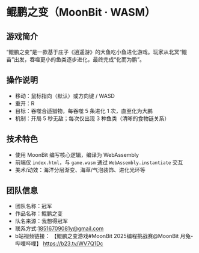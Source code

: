 # 鲲鹏之变（MoonBit · WASM）

## 游戏简介
“鲲鹏之变”是一款基于庄子《逍遥游》的大鱼吃小鱼进化游戏。玩家从北冥“鲲苗”出发，吞噬更小的鱼类逐步进化，最终完成“化而为鹏”。

## 操作说明
- 移动：鼠标指向（默认）或方向键 / WASD
- 重开：R
- 目标：吞噬合适猎物，每吞噬 5 条进化 1 次，直至化为大鹏
- 机制：开局 5 秒无敌；每次仅出现 3 种鱼类（清晰的食物链关系）

## 技术特色
- 使用 MoonBit 编写核心逻辑，编译为 WebAssembly
- 前端仅 `index.html`，与 `game.wasm` 通过 `WebAssembly.instantiate` 交互
- 美术/动效：海洋分层渐变、海草/气泡装饰、进化光环等

## 团队信息
- 团队名称：冠军
- 作品名称：鲲鹏之变
- 队名来源：我想得冠军
- 联系方式:18516709081y@gmail.com
- b站视频链接： 【鲲鹏之变游戏#MoonBit 2025编程挑战赛@MoonBit 月兔-哔哩哔哩】 https://b23.tv/WV7Q1Dc